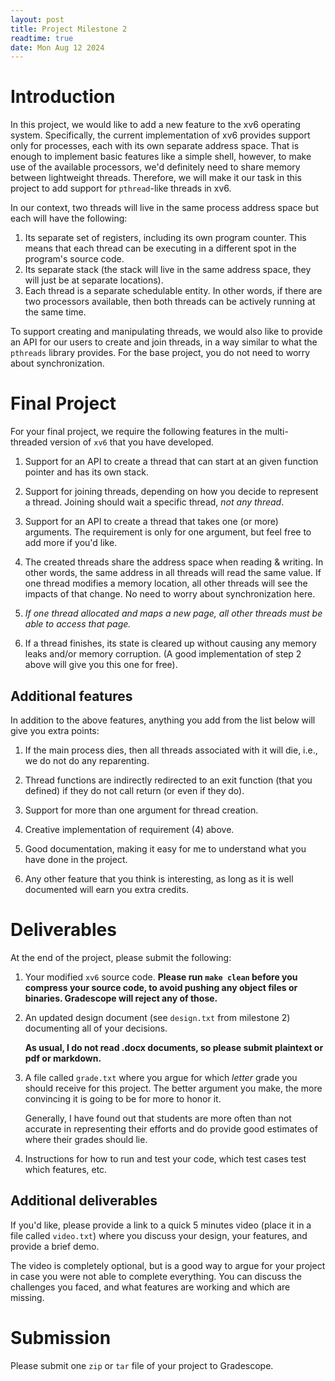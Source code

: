```yaml
---
layout: post
title: Project Milestone 2
readtime: true
date: Mon Aug 12 2024
---
```


# Introduction

In this project, we would like to add a new feature to the xv6 operating
system. Specifically, the current implementation of xv6 provides support only
for processes, each with its own separate address space. That is enough to
implement basic features like a simple shell, however, to make use of the
available processors, we'd definitely need to share memory between lightweight
threads. Therefore, we will make it our task in this project to add support for
`pthread`-like threads in xv6.

In our context, two threads will live in the same process address space but
each will have the following:

1. Its separate set of registers, including its own program counter. This means
   that each thread can be executing in a different spot in the program's
   source code.
2. Its separate stack (the stack will live in the same address space, they
   will just be at separate locations).
3. Each thread is a separate schedulable entity. In other words, if there
   are two processors available, then both threads can be actively running at
   the same time.

To support creating and manipulating threads, we would also like to provide an
API for our users to create and join threads, in a way similar to what the
`pthreads` library provides. For the base project, you do not need to worry
about synchronization.

# Final Project

For your final project, we require the following features in the multi-threaded
version of `xv6` that you have developed.

1. Support for an API to create a thread that can start at an given function
   pointer and has its own stack.

2. Support for joining threads, depending on how you decide to represent a
   thread. Joining should wait a specific thread, _not any thread_.

3. Support for an API to create a thread that takes one (or more) arguments.
   The requirement is only for one argument, but feel free to add more if you'd
   like.

4. The created threads share the address space when reading & writing. In other
   words, the same address in all threads will read the same value. If one
   thread modifies a memory location, all other threads will see the impacts of
   that change. No need to worry about synchronization here.

5. _If one thread allocated and maps a new page, all other threads must be able
   to access that page._

6. If a thread finishes, its state is cleared up without causing any memory
   leaks and/or memory corruption. (A good implementation of step 2 above will
   give you this one for free).

## Additional features

In addition to the above features, anything you add from the list below will
give you extra points:

1. If the main process dies, then all threads associated with it will die,
   i.e., we do not do any reparenting.

2. Thread functions are indirectly redirected to an exit function (that you
   defined) if they do not call return (or even if they do).

3. Support for more than one argument for thread creation.

4. Creative implementation of requirement (4) above.

5. Good documentation, making it easy for me to understand what you have done
   in the project.

6. Any other feature that you think is interesting, as long as it is well
   documented will earn you extra credits.

# Deliverables

At the end of the project, please submit the following:

1. Your modified `xv6` source code. **Please run `make clean` before you
   compress your source code, to avoid pushing any object files or binaries.
   Gradescope will reject any of those.** 

2. An updated design document (see `design.txt` from milestone 2) documenting
   all of your decisions.

   **As usual, I do not read .docx documents, so please submit plaintext or
   pdf or markdown.** 

3. A file called `grade.txt` where you argue for which _letter_ grade you
   should receive for this project. The better argument you make, the more
   convincing it is going to be for more to honor it.

   Generally, I have found out that students are more often than not accurate
   in representing their efforts and do provide good estimates of where their
   grades should lie.

4. Instructions for how to run and test your code, which test cases test which
   features, etc.

## Additional deliverables

If you'd like, please provide a link to a quick 5 minutes video (place it in a
file called `video.txt`) where you discuss your design, your features, and
provide a brief demo.

The video is completely optional, but is a good way to argue for your project
in case you were not able to complete everything. You can discuss the
challenges you faced, and what features are working and which are missing.

# Submission

Please submit one `zip` or `tar` file of your project to Gradescope.

